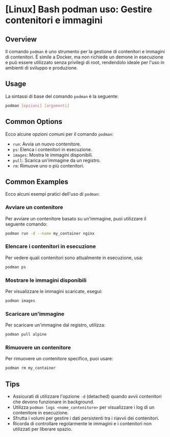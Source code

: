 # [Linux] Bash podman uso: Gestire contenitori e immagini

## Overview
Il comando `podman` è uno strumento per la gestione di contenitori e immagini di contenitori. È simile a Docker, ma non richiede un demone in esecuzione e può essere utilizzato senza privilegi di root, rendendolo ideale per l'uso in ambienti di sviluppo e produzione.

## Usage
La sintassi di base del comando `podman` è la seguente:

```bash
podman [opzioni] [argomenti]
```

## Common Options
Ecco alcune opzioni comuni per il comando `podman`:

- `run`: Avvia un nuovo contenitore.
- `ps`: Elenca i contenitori in esecuzione.
- `images`: Mostra le immagini disponibili.
- `pull`: Scarica un'immagine da un registro.
- `rm`: Rimuove uno o più contenitori.

## Common Examples
Ecco alcuni esempi pratici dell'uso di `podman`:

### Avviare un contenitore
Per avviare un contenitore basato su un'immagine, puoi utilizzare il seguente comando:

```bash
podman run -d --name my_container nginx
```

### Elencare i contenitori in esecuzione
Per vedere quali contenitori sono attualmente in esecuzione, usa:

```bash
podman ps
```

### Mostrare le immagini disponibili
Per visualizzare le immagini scaricate, esegui:

```bash
podman images
```

### Scaricare un'immagine
Per scaricare un'immagine dal registro, utilizza:

```bash
podman pull alpine
```

### Rimuovere un contenitore
Per rimuovere un contenitore specifico, puoi usare:

```bash
podman rm my_container
```

## Tips
- Assicurati di utilizzare l'opzione `-d` (detached) quando avvii contenitori che devono funzionare in background.
- Utilizza `podman logs <nome_contenitore>` per visualizzare i log di un contenitore in esecuzione.
- Sfrutta i volumi per gestire i dati persistenti tra i riavvii dei contenitori.
- Ricorda di controllare regolarmente le immagini e i contenitori non utilizzati per liberare spazio.